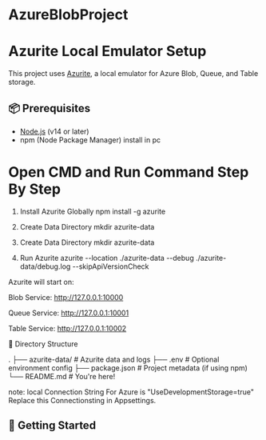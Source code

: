 # AzureBlobProject

# Azurite Local Emulator Setup

This project uses [Azurite](https://github.com/Azure/Azurite), a local emulator for Azure Blob, Queue, and Table storage.

## 📦 Prerequisites

- [Node.js](https://nodejs.org/) (v14 or later)
- npm (Node Package Manager) install in pc

# Open CMD and Run Command Step By Step
1. Install Azurite Globally
   npm install -g azurite

2. Create Data Directory
   mkdir azurite-data

3. Create Data Directory
  mkdir azurite-data

5. Run Azurite
  azurite --location ./azurite-data --debug ./azurite-data/debug.log --skipApiVersionCheck

Azurite will start on:

Blob Service: http://127.0.0.1:10000

Queue Service: http://127.0.0.1:10001

Table Service: http://127.0.0.1:10002

📂 Directory Structure

.
├── azurite-data/        # Azurite data and logs
├── .env                 # Optional environment config
├── package.json         # Project metadata (if using npm)
└── README.md            # You're here!

note: local Connection String For Azure is "UseDevelopmentStorage=true" Replace this Connectionsting in Appsettings.

## 🚀 Getting Started

